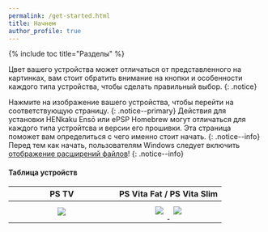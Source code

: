 ```yaml
---
permalink: /get-started.html
title: Начнем
author_profile: true
---
```

{% include toc title="Разделы" %}

Цвет вашего устройства может отличаться от представленного на картинках, вам стоит обратить внимание на кнопки и особенности каждого типа устройства, чтобы сделать правильный выбор. 
{: .notice}

Нажмите на изображение вашего устройства, чтобы перейти на соответствующую страницу. 
{: .notice--primary}
Действия для установки HENkaku Ensō или ePSP Homebrew могут отличаться для каждого типа устройтсва и версии его прошивки. Эта страница поможет вам определиться с чего именно стоит начать. 
{: .notice--info}
Перед тем как начать, пользователям Windows следует включить [отображение расширений файлов](file-extensions-windows)! 
{: .notice--info}

#### Таблица устройств

<table>
  <colgroup>
    <col span="1" style="width: 50%;">
    <col span="1" style="width: 50%;">
  </colgroup>
  <thead>
    <tr>
      <th style="text-align: center">PS TV</th>
      <th style="text-align: center">PS Vita Fat / PS Vita Slim</th>
    </tr>
  </thead>
  <tbody>
    <tr>
      <td style="text-align: center">
	    <a href="get-started-pstv">
	      <img src="{{ base_path }}/images/consoles/pstv.png" style="padding: 0.5em;">
		</a> 
	  </td>
      <td style="text-align: center">
		<a href="get-started-vita">
		  <img src="{{ base_path }}/images/consoles/vita_fat.png" style="padding: 0.5em;">
		</a> 
		<a href="get-started-vita">
		  <img src="{{ base_path }}/images/consoles/vita_slim.png" style="padding: 0.5em;">
		</a>
	  </td>
    </tr>
  </tbody>
</table>